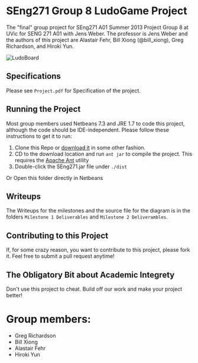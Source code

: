 SEng271 Group 8 LudoGame Project
=======
The "final" group project for SEng271 A01 Summer 2013 Project Group 8 at UVic for SENG 271 A01 with Jens Weber. The professor is Jens Weber and the authors of this project are Alastair Fehr, Bill Xiong (@bill_xiong), Greg Richardson, and Hiroki Yun.

![LudoBoard](https://raw.github.com/hrky/readme-image/blob/master/images/ludoboard.png)

## Specifications ##
Please see `Project.pdf` for Specification of the project.

## Running the Project ##
Most group members used Netbeans 7.3 and JRE 1.7 to code this project, although the code should be IDE-independent. Please follow these instructions to get it to run:

1. Clone this Repo or [download it](https://github.com/bxio/SEng271/archive/master.zip) in some other fashion.
2. CD to the download location and run `ant jar` to compile the project. This requires the [Apache Ant](http://ant.apache.org/) utility
3. Double-click the SEng271.jar file under `./dist`

Or Open this folder directly in Netbeans

## Writeups ##
The Writeups for the milestones and the source file for the diagram is in the folders `Milestone 1 Deliverables` and `Milestone 2 Deliverambles`.

## Contributing to this Project ##
If, for some crazy reason, you want to contribute to this project, please fork it. Feel free to submit a pull request anytime!

## The Obligatory Bit about Academic Integrety ##
Don't use this project to cheat. Build off our work and make your project better! 

Group members:
=======
* Greg Richardson
* Bill Xiong
* Alastair Fehr
* Hiroki Yun
